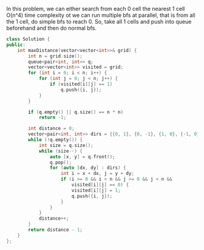 In this problem, we can either search from each 0 cell the nearest 1 cell O(n^4) time complexity 
ot we can run multiple bfs at parallel, that is from all the 1 cell, do simple bfs to reach 0.
So, take all 1 cells and push into queue beforehand and then do normal bfs.
```C++
class Solution {
public:
    int maxDistance(vector<vector<int>>& grid) {
        int n = grid.size();
        queue<pair<int, int>> q;
        vector<vector<int>> visited = grid;
        for (int i = 0; i < n; i++) {
            for (int j = 0; j < n; j++) {
                if (visited[i][j] == 1)
                    q.push({i, j});
            }
        }

        if (q.empty() || q.size() == n * n)
            return -1;

        int distance = 0;
        vector<pair<int, int>> dirs = {{0, 1}, {0, -1}, {1, 0}, {-1, 0}};
        while (!q.empty()) {
            int size = q.size();
            while (size--) {
                auto [x, y] = q.front();
                q.pop();
                for (auto [dx, dy] : dirs) {
                    int i = x + dx, j = y + dy;
                    if (i >= 0 && i < n && j >= 0 && j < n &&
                        visited[i][j] == 0) {
                        visited[i][j] = 1;
                        q.push({i, j});
                    }
                }
            }
            distance++;
        }
        return distance - 1;
    }
};
```


